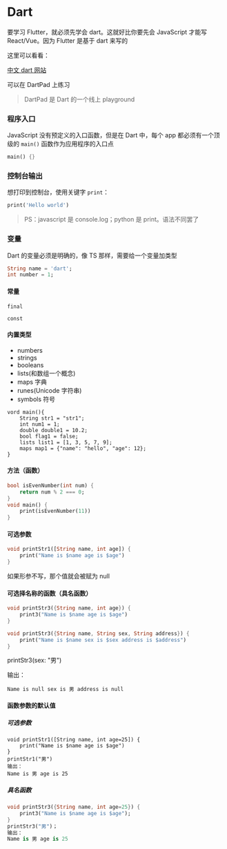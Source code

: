 # Dart

要学习 Flutter，就必须先学会 dart。这就好比你要先会 JavaScript 才能写 React/Vue。因为 Flutter 是基于 dart 来写的

这里可以看看：

[中文 dart 网站](https://dart.cn/)

可以在 DartPad 上练习

> DartPad 是 Dart 的一个线上 playground

### 程序入口

JavaScript 没有预定义的入口函数，但是在 Dart 中，每个 app 都必须有一个顶级的 `main()` 函数作为应用程序的入口点

```dart
main() {}
```

### 控制台输出

想打印到控制台，使用关键字 `print`：

```dart
print('Hello world')
```

> PS：javascript 是 console.log；python 是 print。语法不同罢了

### 变量

Dart 的变量必须是明确的，像 TS 那样，需要给一个变量加类型

```dart
String name = 'dart';
int number = 1;
```

#### 常量

`final`

`const`

#### 内置类型

- numbers
- strings
- booleans
- lists(和数组一个概念)
- maps 字典
- runes(Unicode 字符串)
- symbols 符号

```dar
vord main(){
    String str1 = "str1";
    int num1 = 1;
    double double1 = 10.2;
    bool flag1 = false;
    lists list1 = [1, 3, 5, 7, 9];
    maps map1 = {"name": "hello", "age": 12};
}
```

#### 方法（函数）

```dart
bool isEvenNumber(int num) {
    return num % 2 === 0;
}
void main() {
    print(isEvenNumber(11))
}
```

#### 可选参数

```dart
void printStr1([String name, int age]) {
    print("Name is $name age is $age")
}
```

如果形参不写，那个值就会被赋为 null

#### 可选择名称的函数（具名函数）

```dart
void printStr3({String name, int age}) {
    print3("Name is $name age is $age")
}
```

```dart
void printStr3({String name, String sex, String address}) {
    print("Name is $name sex is $sex address is $address")
}
```

printStr3(sex: "男")

输出：

```shel
Name is null sex is 男 address is null
```

#### 函数参数的默认值

##### 可选参数

```dar
void printStr1([String name, int age=25]) {
    print("Name is $name age is $age")
}
printStr1("男")
输出：
Name is 男 age is 25
```

##### 具名函数

```dart
void printStr3({String name, int age=25}) {
    print3("Name is $name age is $age");
}
printStr3("男")；
输出：
Name is 男 age is 25
```
